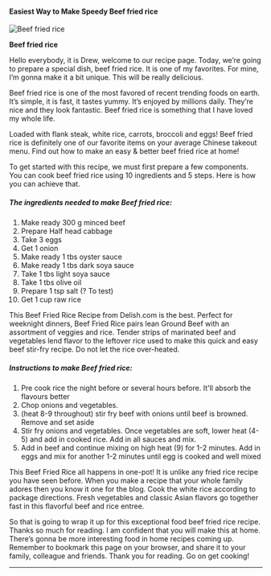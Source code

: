             

#### Easiest Way to Make Speedy Beef fried rice

![Beef fried rice](https://img-global.cpcdn.com/recipes/e3e0e5d4e9b546b5/751x532cq70/beef-fried-rice-recipe-main-photo.jpg)

**Beef fried rice**

Hello everybody, it is Drew, welcome to our recipe page. Today, we’re going to prepare a special dish, beef fried rice. It is one of my favorites. For mine, I’m gonna make it a bit unique. This will be really delicious.

Beef fried rice is one of the most favored of recent trending foods on earth. It’s simple, it is fast, it tastes yummy. It’s enjoyed by millions daily. They’re nice and they look fantastic. Beef fried rice is something that I have loved my whole life.

Loaded with flank steak, white rice, carrots, broccoli and eggs! Beef fried rice is definitely one of our favorite items on your average Chinese takeout menu. Find out how to make an easy & better beef fried rice at home!

To get started with this recipe, we must first prepare a few components. You can cook beef fried rice using 10 ingredients and 5 steps. Here is how you can achieve that.

##### The ingredients needed to make Beef fried rice:

1.  Make ready 300 g minced beef
2.  Prepare Half head cabbage
3.  Take 3 eggs
4.  Get 1 onion
5.  Make ready 1 tbs oyster sauce
6.  Make ready 1 tbs dark soya sauce
7.  Take 1 tbs light soya sauce
8.  Take 1 tbs olive oil
9.  Prepare 1 tsp salt (? To test)
10.  Get 1 cup raw rice

This Beef Fried Rice Recipe from Delish.com is the best. Perfect for weeknight dinners, Beef Fried Rice pairs lean Ground Beef with an assortment of veggies and rice. Tender strips of marinated beef and vegetables lend flavor to the leftover rice used to make this quick and easy beef stir-fry recipe. Do not let the rice over-heated.

##### Instructions to make Beef fried rice:

1.  Pre cook rice the night before or several hours before. It'll absorb the flavours better
2.  Chop onions and vegetables.
3.  (heat 8-9 throughout) stir fry beef with onions until beef is browned. Remove and set aside
4.  Stir fry onions and vegetables. Once vegetables are soft, lower heat (4-5) and add in cooked rice. Add in all sauces and mix.
5.  Add in beef and continue mixing on high heat (9) for 1-2 minutes. Add in eggs and mix for another 1-2 minutes until egg is cooked and well mixed

This Beef Fried Rice all happens in one-pot! It is unlike any fried rice recipe you have seen before. When you make a recipe that your whole family adores then you know it one for the blog. Cook the white rice according to package directions. Fresh vegetables and classic Asian flavors go together fast in this flavorful beef and rice entree.

So that is going to wrap it up for this exceptional food beef fried rice recipe. Thanks so much for reading. I am confident that you will make this at home. There’s gonna be more interesting food in home recipes coming up. Remember to bookmark this page on your browser, and share it to your family, colleague and friends. Thank you for reading. Go on get cooking!

* * *